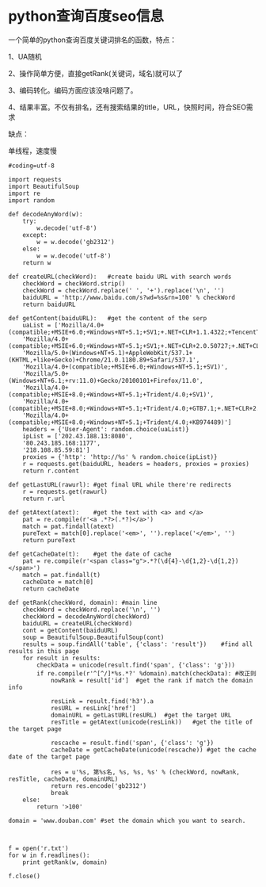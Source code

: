 # python查询百度seo信息

一个简单的python查询百度关键词排名的函数，特点：

1、UA随机

2、操作简单方便，直接getRank(关键词，域名)就可以了

3、编码转化。编码方面应该没啥问题了。

4、结果丰富。不仅有排名，还有搜索结果的title，URL，快照时间，符合SEO需求

  

缺点：

单线程，速度慢

    
    
    #coding=utf-8
     
    import requests
    import BeautifulSoup
    import re
    import random
     
    def decodeAnyWord(w):
        try:
            w.decode('utf-8')
        except:
            w = w.decode('gb2312')
        else:
            w = w.decode('utf-8')
        return w
     
    def createURL(checkWord):   #create baidu URL with search words
        checkWord = checkWord.strip()
        checkWord = checkWord.replace(' ', '+').replace('\n', '')
        baiduURL = 'http://www.baidu.com/s?wd=%s&rn=100' % checkWord
        return baiduURL 
     
    def getContent(baiduURL):   #get the content of the serp
        uaList = ['Mozilla/4.0+(compatible;+MSIE+6.0;+Windows+NT+5.1;+SV1;+.NET+CLR+1.1.4322;+TencentTraveler)',
        'Mozilla/4.0+(compatible;+MSIE+6.0;+Windows+NT+5.1;+SV1;+.NET+CLR+2.0.50727;+.NET+CLR+3.0.4506.2152;+.NET+CLR+3.5.30729)',
        'Mozilla/5.0+(Windows+NT+5.1)+AppleWebKit/537.1+(KHTML,+like+Gecko)+Chrome/21.0.1180.89+Safari/537.1',
        'Mozilla/4.0+(compatible;+MSIE+6.0;+Windows+NT+5.1;+SV1)',
        'Mozilla/5.0+(Windows+NT+6.1;+rv:11.0)+Gecko/20100101+Firefox/11.0',
        'Mozilla/4.0+(compatible;+MSIE+8.0;+Windows+NT+5.1;+Trident/4.0;+SV1)',
        'Mozilla/4.0+(compatible;+MSIE+8.0;+Windows+NT+5.1;+Trident/4.0;+GTB7.1;+.NET+CLR+2.0.50727)',
        'Mozilla/4.0+(compatible;+MSIE+8.0;+Windows+NT+5.1;+Trident/4.0;+KB974489)']
        headers = {'User-Agent': random.choice(uaList)}
        ipList = ['202.43.188.13:8080',
        '80.243.185.168:1177',
        '218.108.85.59:81']
        proxies = {'http': 'http://%s' % random.choice(ipList)}
        r = requests.get(baiduURL, headers = headers, proxies = proxies)
        return r.content
     
    def getLastURL(rawurl): #get final URL while there're redirects
        r = requests.get(rawurl)
        return r.url
     
    def getAtext(atext):    #get the text with <a> and </a>
        pat = re.compile(r'<a .*?>(.*?)</a>')
        match = pat.findall(atext)
        pureText = match[0].replace('<em>', '').replace('</em>', '')
        return pureText
     
    def getCacheDate(t):    #get the date of cache
        pat = re.compile(r'<span class="g">.*?(\d{4}-\d{1,2}-\d{1,2})  </span>')
        match = pat.findall(t)
        cacheDate = match[0]
        return cacheDate
     
    def getRank(checkWord, domain): #main line
        checkWord = checkWord.replace('\n', '')
        checkWord = decodeAnyWord(checkWord)
        baiduURL = createURL(checkWord) 
        cont = getContent(baiduURL)
        soup = BeautifulSoup.BeautifulSoup(cont)
        results = soup.findAll('table', {'class': 'result'})    #find all results in this page
        for result in results:
            checkData = unicode(result.find('span', {'class': 'g'}))
            if re.compile(r'^[^/]*%s.*?' %domain).match(checkData): #改正则
                nowRank = result['id']  #get the rank if match the domain info
     
                resLink = result.find('h3').a
                resURL = resLink['href']
                domainURL = getLastURL(resURL)  #get the target URL
                resTitle = getAtext(unicode(resLink))   #get the title of the target page
     
                rescache = result.find('span', {'class': 'g'})
                cacheDate = getCacheDate(unicode(rescache)) #get the cache date of the target page
     
                res = u'%s, 第%s名, %s, %s, %s' % (checkWord, nowRank, resTitle, cacheDate, domainURL)
                return res.encode('gb2312')
                break
        else:
            return '>100'
     
    domain = 'www.douban.com' #set the domain which you want to search.
     
     
     
    f = open('r.txt')
    for w in f.readlines():
        print getRank(w, domain)
     
    f.close()

  

